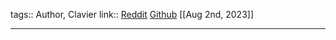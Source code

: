 tags:: Author, Clavier
link:: [Reddit](https://www.reddit.com/user/sadekbaroudi/) [Github](https://github.com/sadekbaroudi) 
[[Aug 2nd, 2023]]
***
